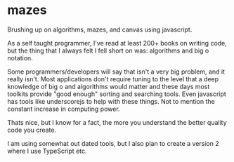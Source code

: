 # mazes

Brushing up on algorithms, mazes, and canvas using javascript.

As a self taught programmer, I've read at least 200+ books on writing code,
but the thing that I always felt I fell short on was: algorithms and big o notation.

Some programmers/developers will say that isn't a very big problem, and it really isn't.
Most applications don't require tuning to the level that a deep knowledge of big o and algorithms
would matter and these days most toolkits provide "good enough" sorting and searching tools.
Even javascript has tools like underscorejs to help with these things.
Not to mention the constant increase in computing power.

Thats nice, but I know for a fact, the more you understand the better quality code you create.

I am using somewhat out dated tools, but I also plan to create a version 2 where I use TypeScript etc.
